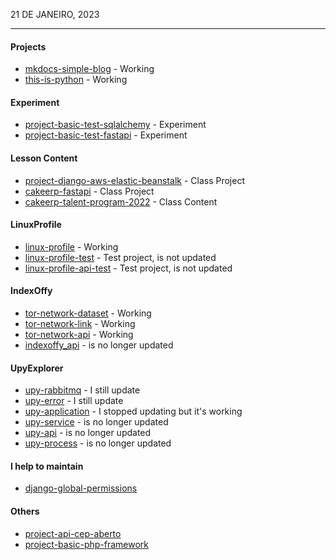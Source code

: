 21 DE JANEIRO, 2023

---

#### Projects

- [mkdocs-simple-blog](https://github.com/FernandoCelmer/mkdocs-simple-blog) - Working
- [this-is-python](https://github.com/FernandoCelmer/this-is-python) - Working

#### Experiment
- [project-basic-test-sqlalchemy](https://github.com/FernandoCelmer/project-basic-test-sqlalchemy) - Experiment
- [project-basic-test-fastapi](https://github.com/FernandoCelmer/project-basic-test-fastapi) - Experiment

#### Lesson Content
- [project-django-aws-elastic-beanstalk](https://github.com/FernandoCelmer/project-django-aws-elastic-beanstalk) - Class Project
- [cakeerp-fastapi](https://github.com/FernandoCelmer/cakeerp-fastapi) - Class Project
- [cakeerp-talent-program-2022](https://github.com/CakeERP/cakeerp-talent-program-2022) - Class Content

#### LinuxProfile
- [linux-profile](https://github.com/MyLinuxProfile/linux-profile) - Working
- [linux-profile-test](https://github.com/MyLinuxProfile/linux-profile-api-test) - Test project, is not updated
- [linux-profile-api-test](https://github.com/MyLinuxProfile/linux-profile-test) - Test project, is not updated

#### IndexOffy
- [tor-network-dataset](https://github.com/IndexOffy/tor-network-dataset) - Working
- [tor-network-link](https://github.com/IndexOffy/tor-network-link) - Working
- [tor-network-api](https://github.com/IndexOffy/tor-network-api) - Working
- [indexoffy_api](https://github.com/IndexOffy/indexoffy_api) - is no longer updated

#### UpyExplorer
- [upy-rabbitmq](https://github.com/UpyExplorer/upy-rabbitmq) - I still update
- [upy-error](https://github.com/UpyExplorer/upy-error) - I still update
- [upy-application](https://github.com/UpyExplorer/upy-application) - I stopped updating but it's working
- [upy-service](https://github.com/UpyExplorer/upy-service) - is no longer updated
- [upy-api](https://github.com/UpyExplorer/upy-api) - is no longer updated
- [upy-process](https://github.com/UpyExplorer/upy-process) - is no longer updated

#### I help to maintain
- [django-global-permissions](https://github.com/eduardo-matos/django-global-permissions)

#### Others
- [project-api-cep-aberto](https://github.com/FernandoCelmer/project-api-cep-aberto)
- [project-basic-php-framework](https://github.com/FernandoCelmer/project-basic-php-framework)